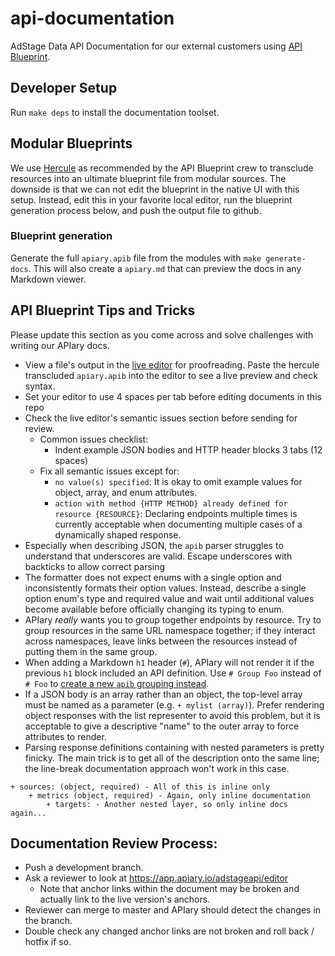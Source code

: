 # api-documentation
AdStage Data API Documentation for our external customers using [API Blueprint](https://apiblueprint.org/).

## Developer Setup
Run `make deps` to install the documentation toolset.

## Modular Blueprints
We use [Hercule](https://github.com/jamesramsay/hercule/) as recommended by the API Blueprint crew to transclude resources into an ultimate blueprint file from modular sources. The downside is that we can not edit the blueprint in the native UI with this setup. Instead, edit this in your favorite local editor, run the blueprint generation process below, and push the output file to github.

### Blueprint generation
Generate the full `apiary.apib` file from the modules with `make generate-docs`.
This will also create a `apiary.md` that can preview the docs in any Markdown viewer.

## API Blueprint Tips and Tricks
Please update this section as you come across and solve challenges with writing our APIary docs.

- View a file's output in the [live editor](https://app.apiary.io/adstageapi/editor) for proofreading. Paste the hercule transcluded `apiary.apib` into the editor to see a live preview and check syntax.
- Set your editor to use 4 spaces per tab before editing documents in this repo
- Check the live editor's semantic issues section before sending for review.
  - Common issues checklist:
    - Indent example JSON bodies and HTTP header blocks 3 tabs (12 spaces)
  - Fix all semantic issues except for:
    - `no value(s) specified`: It is okay to omit example values for object, array, and enum attributes.
    - `action with method {HTTP METHOD} already defined for resource {RESOURCE}`: Declaring endpoints multiple times is currently acceptable when documenting multiple cases of a dynamically shaped response.
- Especially when describing JSON, the `apib` parser struggles to understand that underscores are valid. Escape underscores with backticks to allow correct parsing
- The formatter does not expect enums with a single option and inconsistently formats their option values. Instead, describe a single option enum's type and required value and wait until additional values become available before officially changing its typing to enum.
- APIary _really_ wants you to group together endpoints by resource. Try to group resources in the same URL namespace together; if they interact across namespaces, leave links between the resources instead of putting them in the same group.
- When adding a Markdown `h1` header (`#`), APIary will not render it if the previous `h1` block included an API definition. Use `# Group Foo` instead of `# Foo` to [create a new `apib` grouping instead](https://help.apiary.io/api_101/api_blueprint_tutorial/#resource-groups).
- If a JSON body is an array rather than an object, the top-level array must be named as a parameter (e.g. `+ mylist (array)`). Prefer rendering object responses with the list representer to avoid this problem, but it is acceptable to give a descriptive "name" to the outer array to force attributes to render.
- Parsing response definitions containing with nested parameters is pretty finicky. The main trick is to get all of the description onto the same line; the line-break documentation approach won't work in this case.
```
+ sources: (object, required) - All of this is inline only
    + metrics (object, required) - Again, only inline documentation
        + targets: - Another nested layer, so only inline docs again...
```

## Documentation Review Process:
- Push a development branch.
- Ask a reviewer to look at https://app.apiary.io/adstageapi/editor
  - Note that anchor links within the document may be broken and actually link to the live version's anchors.
- Reviewer can merge to master and APIary should detect the changes in the branch.
- Double check any changed anchor links are not broken and roll back / hotfix if so.
